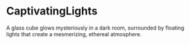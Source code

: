 # CaptivatingLights
A glass cube glows mysteriously in a dark room, surrounded by floating lights that create a mesmerizing, ethereal atmosphere.
